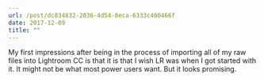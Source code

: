 ```yaml
---
url: /post/dc834832-2036-4d54-8eca-6333c400466f
date: 2017-12-09
title: ""
---
```


My first impressions after being in the process of importing all of my raw files into Lightroom CC is that it is that I wish LR was when I got started with it. It might not be what most power users want. But it looks promising.